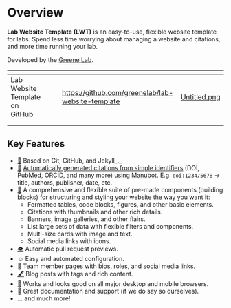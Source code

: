 # Overview

**Lab Website Template (LWT)** is an easy-to-use, flexible website template for labs. Spend less time worrying about managing a website and citations, and more time running your lab.

Developed by the [Greene Lab](https://greenelab.com/).

<table data-view="cards"><thead><tr><th></th><th></th><th></th><th data-hidden data-card-target data-type="content-ref"></th><th data-hidden data-card-cover data-type="files"></th></tr></thead><tbody><tr><td>Lab Website Template on GitHub</td><td></td><td></td><td><a href="https://github.com/greenelab/lab-website-template">https://github.com/greenelab/lab-website-template</a></td><td><a href=".gitbook/assets/Untitled.png">Untitled.png</a></td></tr><tr><td></td><td></td><td></td><td></td><td></td></tr><tr><td></td><td></td><td></td><td></td><td></td></tr></tbody></table>

## Key Features

* [🤖](https://emojipedia.org/robot/) Based on Git, GitHub, and Jekyll_._
* [📜](https://emojipedia.org/scroll/) [Automatically generated citations from simple identifiers](how-to/citations.md) (DOI, PubMed, ORCID, and many more) using [Manubot](https://manubot.org/). E.g. `doi:1234/5678` -> title, authors, publisher, date, etc.
* [🧱](https://emojipedia.org/brick/) A comprehensive and flexible suite of pre-made components (building blocks) for structuring and styling your website the way you want it:
  * Formatted tables, code blocks, figures, and other basic elements.
  * Citations with thumbnails and other rich details.
  * Banners, image galleries, and other flairs.
  * List large sets of data with flexible filters and components.
  * Multi-size cards with image and text.
  * Social media links with icons.
* [👁️](https://emojipedia.org/eye/) Automatic pull request previews.
* ☺️ Easy and automated configuration.
* [👥](https://emojipedia.org/busts-in-silhouette/) Team member pages with bios, roles, and social media links.
* [🖋️](https://emojipedia.org/fountain-pen/) Blog posts with tags and rich content.
* [📱](https://emojipedia.org/mobile-phone/) Works and looks good on all major desktop and mobile browsers.
* [🤝](https://emojipedia.org/handshake/) Great documentation and support (if we do say so ourselves).
* ... and much more!
